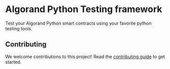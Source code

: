 # Algorand Python Testing framework

Test your Algorand Python smart contracts using your favorite python testing tools.

## Contributing

We welcome contributions to this project! Read the [contributing guide](CONTRIBUTING.md) to get started.
